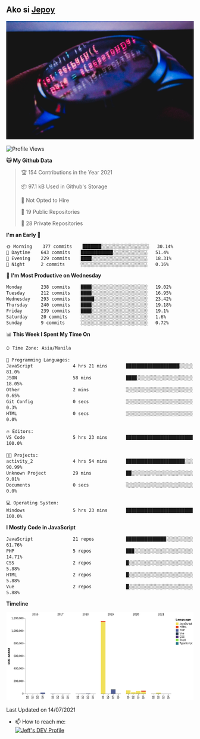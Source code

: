 ## Ako si [Jepoy](https://github.com/je-poy)
![je-poy-cover-img](imgs/cover.jpeg)

<!--START_SECTION:waka-->
![Profile Views](http://img.shields.io/badge/Profile%20Views-0-blue)

**🐱 My Github Data** 

> 🏆 154 Contributions in the Year 2021
 > 
> 📦 97.1 kB Used in Github's Storage 
 > 
> 🚫 Not Opted to Hire
 > 
> 📜 19 Public Repositories 
 > 
> 🔑 28 Private Repositories  
 > 
**I'm an Early 🐤** 

```text
🌞 Morning    377 commits    ███████░░░░░░░░░░░░░░░░░░   30.14% 
🌆 Daytime    643 commits    ████████████░░░░░░░░░░░░░   51.4% 
🌃 Evening    229 commits    ████░░░░░░░░░░░░░░░░░░░░░   18.31% 
🌙 Night      2 commits      ░░░░░░░░░░░░░░░░░░░░░░░░░   0.16%

```
📅 **I'm Most Productive on Wednesday** 

```text
Monday       238 commits    ████░░░░░░░░░░░░░░░░░░░░░   19.02% 
Tuesday      212 commits    ████░░░░░░░░░░░░░░░░░░░░░   16.95% 
Wednesday    293 commits    █████░░░░░░░░░░░░░░░░░░░░   23.42% 
Thursday     240 commits    ████░░░░░░░░░░░░░░░░░░░░░   19.18% 
Friday       239 commits    ████░░░░░░░░░░░░░░░░░░░░░   19.1% 
Saturday     20 commits     ░░░░░░░░░░░░░░░░░░░░░░░░░   1.6% 
Sunday       9 commits      ░░░░░░░░░░░░░░░░░░░░░░░░░   0.72%

```


📊 **This Week I Spent My Time On** 

```text
⌚︎ Time Zone: Asia/Manila

💬 Programming Languages: 
JavaScript               4 hrs 21 mins       ████████████████████░░░░░   81.0% 
JSON                     58 mins             ████░░░░░░░░░░░░░░░░░░░░░   18.05% 
Other                    2 mins              ░░░░░░░░░░░░░░░░░░░░░░░░░   0.65% 
Git Config               0 secs              ░░░░░░░░░░░░░░░░░░░░░░░░░   0.3% 
HTML                     0 secs              ░░░░░░░░░░░░░░░░░░░░░░░░░   0.0%

🔥 Editors: 
VS Code                  5 hrs 23 mins       █████████████████████████   100.0%

🐱‍💻 Projects: 
activity_2               4 hrs 54 mins       ██████████████████████░░░   90.99% 
Unknown Project          29 mins             ██░░░░░░░░░░░░░░░░░░░░░░░   9.01% 
Documents                0 secs              ░░░░░░░░░░░░░░░░░░░░░░░░░   0.0%

💻 Operating System: 
Windows                  5 hrs 23 mins       █████████████████████████   100.0%

```

**I Mostly Code in JavaScript** 

```text
JavaScript               21 repos            ███████████████░░░░░░░░░░   61.76% 
PHP                      5 repos             ███░░░░░░░░░░░░░░░░░░░░░░   14.71% 
CSS                      2 repos             █░░░░░░░░░░░░░░░░░░░░░░░░   5.88% 
HTML                     2 repos             █░░░░░░░░░░░░░░░░░░░░░░░░   5.88% 
Vue                      2 repos             █░░░░░░░░░░░░░░░░░░░░░░░░   5.88%

```


**Timeline**

![Chart not found](https://raw.githubusercontent.com/je-poy/je-poy/main/charts/bar_graph.png) 


 Last Updated on 14/07/2021
<!--END_SECTION:waka-->

- 📫 How to reach me: <br />
[<img src="https://d2fltix0v2e0sb.cloudfront.net/dev-badge.svg" width="50" alt="Jeff's DEV Profile" />](https://dev.to/jepoy)
<!--
**je-poy/je-poy** is a ✨ _special_ ✨ repository because its `README.md` (this file) appears on your GitHub profile.

Here are some ideas to get you started:

- 🔭 I’m currently working on ...
- 🌱 I’m currently learning ...
- 👯 I’m looking to collaborate on ...
- 🤔 I’m looking for help with ...
- 💬 Ask me about ...

- 😄 Pronouns: ...
- ⚡ Fun fact: ...
-->
